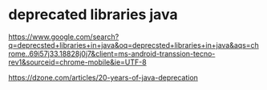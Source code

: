 
# deprecated libraries java

https://www.google.com/search?q=deprecsted+libraries+in+java&oq=deprecsted+libraries+in+java&aqs=chrome..69i57j33.18828j0j7&client=ms-android-transsion-tecno-rev1&sourceid=chrome-mobile&ie=UTF-8

https://dzone.com/articles/20-years-of-java-deprecation
